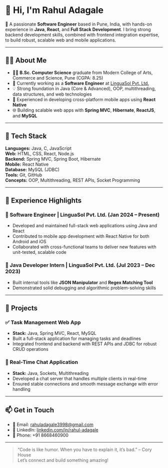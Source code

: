 # 👋 Hi, I'm Rahul Adagale

🚀 A passionate **Software Engineer** based in Pune, India, with hands-on experience in **Java**, **React**, and **Full Stack Development**. I bring strong backend development skills, combined with frontend integration expertise, to build robust, scalable web and mobile applications.

---

## 👨‍💻 About Me

- 🧑‍🎓 **B.Sc. Computer Science** graduate from Modern College of Arts, Commerce and Science, Pune (CGPA: 8.25)
- 💼 Currently working as a **Software Engineer** at [LinguaSol Pvt. Ltd.](https://www.linguasol.net)
- 💡 Strong foundation in Java (Core & Advanced), OOP, multithreading, data structures, and web technologies
- 📱 Experienced in developing cross-platform mobile apps using **React Native**
- 🌐 Building scalable web apps with **Spring MVC**, **Hibernate**, **ReactJS**, and **MySQL**

---

## 🧰 Tech Stack

**Languages:** Java, C, JavaScript  
**Web:** HTML, CSS, React, Node.js  
**Backend:** Spring MVC, Spring Boot, Hibernate  
**Mobile:** React Native  
**Database:** MySQL (JDBC)  
**Tools:** Git, GitHub  
**Concepts:** OOP, Multithreading, REST APIs, Socket Programming

---

## 📌 Experience Highlights

### 🔹 Software Engineer | LinguaSol Pvt. Ltd. (Jan 2024 – Present)
- Developed and maintained full-stack web applications using Java and React
- Contributed to mobile app development with React Native for both Android and iOS
- Collaborated with cross-functional teams to deliver new features with unit-tested, scalable code

### 🔹 Java Developer Intern | LinguaSol Pvt. Ltd. (Jul 2023 – Dec 2023)
- Built internal tools like **JSON Manipulator** and **Regex Matching Tool**
- Demonstrated solid debugging and algorithmic problem-solving skills

---

## 🔨 Projects

### ✅ Task Management Web App
- **Stack:** Java, Spring MVC, React, MySQL
- Built a full-stack application for managing tasks and deadlines
- Integrated frontend and backend with REST APIs and JDBC for robust CRUD operations

### 💬 Real-Time Chat Application
- **Stack:** Java, Sockets, Multithreading
- Developed a chat server that handles multiple clients in real-time
- Ensured stable connections and smooth message exchange with error handling

---

## 📫 Get in Touch

- 📧 Email: rahuladagale3998@gmail.com  
- 🔗 LinkedIn: [linkedin.com/in/rahul-adagale](https://www.linkedin.com/in/rahul-adagale/)  
- 📱 Phone: +91 8668460900  

---

> “Code is like humor. When you have to explain it, it’s bad.” – Cory House  
Let’s connect and build something amazing!

